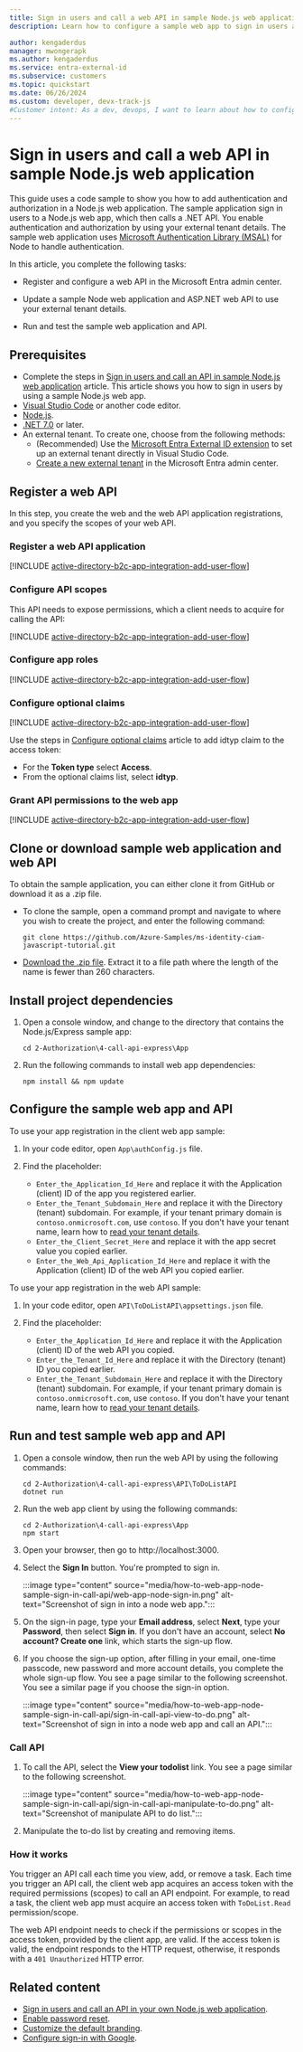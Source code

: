 ```yaml
---
title: Sign in users and call a web API in sample Node.js web application 
description: Learn how to configure a sample web app to sign in users and call an API.

author: kengaderdus
manager: mwongerapk
ms.author: kengaderdus
ms.service: entra-external-id 
ms.subservice: customers
ms.topic: quickstart
ms.date: 06/26/2024
ms.custom: developer, devx-track-js
#Customer intent: As a dev, devops, I want to learn about how to configure a sample web app to sign in and sign out users with my external tenant.
---
```


# Sign in users and call a web API in sample Node.js web application 

This guide uses a code sample to show you how to add authentication and authorization in a Node.js web application. The sample application sign in users to a Node.js web app, which then calls a .NET API. You enable authentication and authorization by using your external tenant details. The sample web application uses [Microsoft Authentication Library (MSAL)](https://github.com/AzureAD/microsoft-authentication-library-for-js/tree/dev/lib/msal-node) for Node to handle authentication.

In this article, you complete the following tasks:

- Register and configure a web API in the Microsoft Entra admin center.

- Update a sample Node web application and ASP.NET web API to use your external tenant details.

- Run and test the sample web application and API.

## Prerequisites

- Complete the steps in [Sign in users and call an API in sample Node.js web application](sample-web-app-node-sign-in.md) article. This article shows you how to sign in users by using a sample Node.js web app. 
- [Visual Studio Code](https://code.visualstudio.com/download) or another code editor.
- [Node.js](https://nodejs.org).
- [.NET 7.0](https://dotnet.microsoft.com/learn/dotnet/hello-world-tutorial/install) or later.
- An external tenant. To create one, choose from the following methods:
  - (Recommended) Use the [Microsoft Entra External ID extension](https://aka.ms/ciamvscode/samples/marketplace) to set up an external tenant directly in Visual Studio Code.
  - [Create a new external tenant](how-to-create-external-tenant-portal.md) in the Microsoft Entra admin center.

## Register a web API

In this step, you create the web and the web API application registrations, and you specify the scopes of your web API.

### Register a web API application

[!INCLUDE [active-directory-b2c-app-integration-add-user-flow](./includes/register-app/register-api-app.md)]

### Configure API scopes

This API needs to expose permissions, which a client needs to acquire for calling the API:

[!INCLUDE [active-directory-b2c-app-integration-add-user-flow](./includes/register-app/add-api-scopes.md)]

### Configure app roles

[!INCLUDE [active-directory-b2c-app-integration-add-user-flow](./includes/register-app/add-app-role.md)]

### Configure optional claims

[!INCLUDE [active-directory-b2c-app-integration-add-user-flow](./includes/register-app/add-optional-claims-access.md)]

Use the steps in [Configure optional claims](../../identity-platform/optional-claims.md?tabs=appui) article to add idtyp claim to the access token:

- For the **Token type** select **Access**.
- From the optional claims list, select **idtyp**.  

### Grant API permissions to the web app

[!INCLUDE [active-directory-b2c-app-integration-add-user-flow](./includes/register-app/grant-api-permission-call-api.md)]

##  Clone or download sample web application and web API

To obtain the sample application, you can either clone it from GitHub or download it as a .zip file.

- To clone the sample, open a command prompt and navigate to where you wish to create the project, and enter the following command:

    ```console
    git clone https://github.com/Azure-Samples/ms-identity-ciam-javascript-tutorial.git
    ```

- [Download the .zip file](https://github.com/Azure-Samples/ms-identity-ciam-javascript-tutorial/archive/refs/heads/main.zip). Extract it to a file path where the length of the name is fewer than 260 characters. 

##  Install project dependencies 

1. Open a console window, and change to the directory that contains the Node.js/Express sample app:

    ```console
    cd 2-Authorization\4-call-api-express\App
    ```
1. Run the following commands to install web app dependencies:

    ```console
    npm install && npm update
    ```

## Configure the sample web app and API

To use your app registration in the client web app sample:

1. In your code editor, open `App\authConfig.js` file.

1. Find the placeholder:

    - `Enter_the_Application_Id_Here` and replace it with the Application (client) ID of the app you registered earlier.
    - `Enter_the_Tenant_Subdomain_Here` and replace it with the Directory (tenant) subdomain. For example, if your tenant primary domain is `contoso.onmicrosoft.com`, use `contoso`. If you don't have your tenant name, learn how to [read your tenant details](how-to-create-external-tenant-portal.md#get-the-external-tenant-details).
    - `Enter_the_Client_Secret_Here` and replace it with the app secret value you copied earlier.
    - `Enter_the_Web_Api_Application_Id_Here` and replace it with the Application (client) ID of the web API you copied earlier.

To use your app registration in the web API sample: 

1. In your code editor, open `API\ToDoListAPI\appsettings.json` file.

1. Find the placeholder:
    
    - `Enter_the_Application_Id_Here` and replace it with the Application (client) ID of the web API you copied. 
    - `Enter_the_Tenant_Id_Here` and replace it with the Directory (tenant) ID you copied earlier.
    - `Enter_the_Tenant_Subdomain_Here` and replace it with the Directory (tenant) subdomain. For example, if your tenant primary domain is `contoso.onmicrosoft.com`, use `contoso`. If you don't have your tenant name, learn how to [read your tenant details](how-to-create-external-tenant-portal.md#get-the-external-tenant-details).


##  Run and test sample web app and API 

1. Open a console window, then run the web API by using the following commands:

    ```console
    cd 2-Authorization\4-call-api-express\API\ToDoListAPI
    dotnet run
    ``` 

1. Run the web app client by using the following commands:

    ```console
    cd 2-Authorization\4-call-api-express\App
    npm start
    ```

1. Open your browser, then go to http://localhost:3000. 

1. Select the **Sign In** button. You're prompted to sign in.

    :::image type="content" source="media/how-to-web-app-node-sample-sign-in-call-api/web-app-node-sign-in.png" alt-text="Screenshot of sign in into a node web app.":::

1. On the sign-in page, type your **Email address**, select **Next**, type your **Password**, then select **Sign in**. If you don't have an account, select **No account? Create one** link, which starts the sign-up flow.

1. If you choose the sign-up option, after filling in your email, one-time passcode, new password and more account details, you complete the whole sign-up flow. You see a page similar to the following screenshot. You see a similar page if you choose the sign-in option.

    :::image type="content" source="media/how-to-web-app-node-sample-sign-in-call-api/sign-in-call-api-view-to-do.png" alt-text="Screenshot of sign in into a node web app and call an API.":::

### Call API

1. To call the API, select the **View your todolist** link. You see a page similar to the following screenshot.
    
    :::image type="content" source="media/how-to-web-app-node-sample-sign-in-call-api/sign-in-call-api-manipulate-to-do.png" alt-text="Screenshot of manipulate API to do list.":::

1. Manipulate the to-do list by creating and removing items.

### How it works

You trigger an API call each time you view, add, or remove a task. Each time you trigger an API call, the client web app acquires an access token with the required permissions (scopes) to call an API endpoint. For example, to read a task, the client web app must acquire an access token with `ToDoList.Read` permission/scope.

The web API endpoint needs to check if the permissions or scopes in the access token, provided by the client app, are valid. If the access token is valid, the endpoint responds to the HTTP request, otherwise, it responds with a `401 Unauthorized` HTTP error. 

## Related content

- [Sign in users and call an API in your own Node.js web application](how-to-web-app-node-sign-in-call-api-overview.md).
- [Enable password reset](how-to-enable-password-reset-customers.md).
- [Customize the default branding](how-to-customize-branding-customers.md).
- [Configure sign-in with Google](how-to-google-federation-customers.md).
